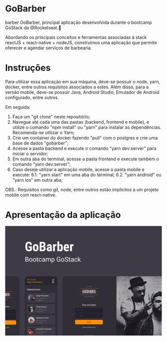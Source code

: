 # GoBarber

barber GoBarber, principal aplicação desenvolvida durante o bootcamp GoStack da @Rocketseat.🚀

Abordando os principais conceitos e ferramentas associadas à stack reactJS + react-native + nodeJS, construímos uma aplicação que permite oferecer e agendar serviços de barbearia.

# Instruções

Para utilizar essa aplicação em sua máquina, deve-se possuir o node, yarn, docker, entre outros requisitos associados a estes.
Além disso, para a versão mobile, deve-se possuir Java, Android Studio, Emulador de Android configurado, entre outros.

Em seguida:

1. Faça um "git clone" neste repositório;
2. Navegue até cada uma das pastas (backend, frontend e mobile), e utilize o comando "npm install" ou "yarn" para instalar as dependências. Recomenda-se utilizar o Yarn;
3. Crie um container do docker fazendo "pull" com o postgres e crie uma base de dados "gobarber";
4. Acesse a pasta backend e execute o comando "yarn dev:server" para iniciar o servidor;
5. Em outra aba do terminal, acesse a pasta frontend e execute também o comando "yarn dev:server";
6. Caso deseje utilizar a aplicação mobile, acesse a pasta mobile e execute:
 6.1. "yarn start" em uma aba do terminal;
 6.2. "yarn android" ou "yarn ios" em outra aba;

OBS.: Requisitos como git, node, entre outros estão implicitos a um projeto mobile com react-native.

# Apresentação da aplicação

![Capa gobarber](https://github.com/niltoneapontes/gobarber/blob/master/gobarber.png)



